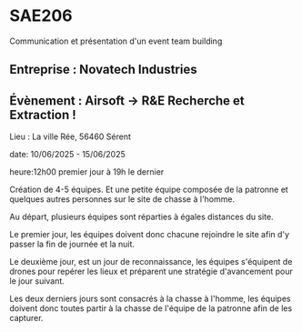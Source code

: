 # SAE206
Communication et présentation d'un event team building

## Entreprise : Novatech Industries




## Évènement : Airsoft → R&E Recherche et Extraction !
Lieu : La ville Rée, 56460 Sérent

date: 10/06/2025 - 15/06/2025

heure:12h00 premier jour à 19h le dernier

Création de 4-5 équipes. Et une petite équipe composée de la patronne et quelques autres personnes sur le site de chasse à l'homme.

Au départ, plusieurs équipes sont réparties à égales distances du site.

Le premier jour, les équipes doivent donc chacune rejoindre le site afin d'y passer la fin de journée et la nuit.

Le deuxième jour, est un jour de reconnaissance, les équipes s'équipent de drones pour repérer les lieux et préparent une stratégie d'avancement pour le jour suivant.

Les deux derniers jours sont consacrés à la chasse à l'homme, les équipes doivent donc toutes partir à la chasse de l'équipe de la patronne afin de les capturer.


